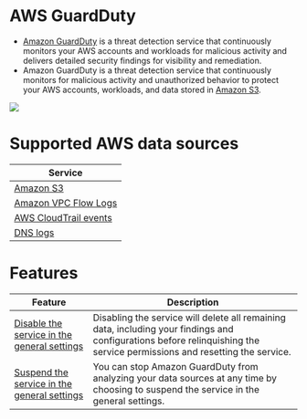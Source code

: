 # AWS GuardDuty
- [Amazon GuardDuty](https://aws.amazon.com/guardduty/) is a threat detection service that continuously monitors your AWS accounts and workloads for malicious activity and delivers detailed security findings for visibility and remediation.
- Amazon GuardDuty is a threat detection service that continuously monitors for malicious activity and unauthorized behavior to protect your AWS accounts, workloads, and data stored in [Amazon S3](../../7_StorageServices/3_ObjectStorageTypes/AmazonS3/Readme.md).

![](https://d1.awsstatic.com/Security/Amazon-GuardDuty/Amazon-GuardDuty_HIW.057a144483974cb73ab5f3f87a50c7c79f6521fb.png)

# Supported AWS data sources

| Service                                                                                               |
|-------------------------------------------------------------------------------------------------------|
| [Amazon S3](../../7_StorageServices/3_ObjectStorageTypes/AmazonS3/Readme.md)                          |
| [Amazon VPC Flow Logs](../../1_NetworkingAndContentDelivery/3_NetworkFoundations/AmazonVPC/Readme.md) |
| [AWS CloudTrail events](../../8_MonitoringServices/AWSCloudTrail.md)                                  |
| [DNS logs](../../1_NetworkingAndContentDelivery/1_EdgeNetworking/AmazonRoute53.md)                    |

# Features

| Feature                                                                                                                       | Description                                                                                                                                                              |
|-------------------------------------------------------------------------------------------------------------------------------|--------------------------------------------------------------------------------------------------------------------------------------------------------------------------|
| [Disable the service in the general settings](https://docs.aws.amazon.com/guardduty/latest/ug/guardduty_suspend-disable.html) | Disabling the service will delete all remaining data, including your findings and configurations before relinquishing the service permissions and resetting the service. |
| [Suspend the service in the general settings](https://docs.aws.amazon.com/guardduty/latest/ug/guardduty_suspend-disable.html) | You can stop Amazon GuardDuty from analyzing your data sources at any time by choosing to suspend the service in the general settings.                                   |

